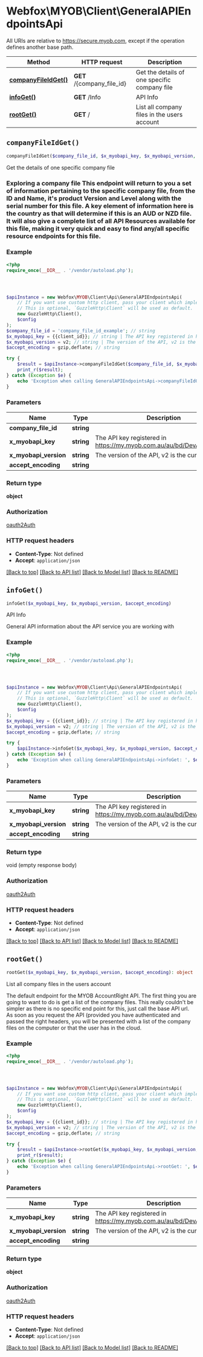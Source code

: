 # Webfox\MYOB\Client\GeneralAPIEndpointsApi

All URIs are relative to https://secure.myob.com, except if the operation defines another base path.

| Method | HTTP request | Description |
| ------------- | ------------- | ------------- |
| [**companyFileIdGet()**](GeneralAPIEndpointsApi.md#companyFileIdGet) | **GET** /{company_file_id} | Get the details of one specific company file |
| [**infoGet()**](GeneralAPIEndpointsApi.md#infoGet) | **GET** /Info | API Info |
| [**rootGet()**](GeneralAPIEndpointsApi.md#rootGet) | **GET** / | List all company files in the users account |


## `companyFileIdGet()`

```php
companyFileIdGet($company_file_id, $x_myobapi_key, $x_myobapi_version, $accept_encoding): object
```

Get the details of one specific company file

### Exploring a company file  This endpoint will return to you a set of information pertaining to the specific company file, from the ID and Name, it's product Version and Level along with the serial number for this file. A key element of information here is the **country** as that will determine if this is an AUD or NZD file.  It will also give a complete list of all API Resources available for this file, making it very quick and easy to find any/all specific resource endpoints for this file.

### Example

```php
<?php
require_once(__DIR__ . '/vendor/autoload.php');




$apiInstance = new Webfox\MYOB\Client\Api\GeneralAPIEndpointsApi(
    // If you want use custom http client, pass your client which implements `GuzzleHttp\ClientInterface`.
    // This is optional, `GuzzleHttp\Client` will be used as default.
    new GuzzleHttp\Client(),
    $config
);
$company_file_id = 'company_file_id_example'; // string
$x_myobapi_key = {{client_id}}; // string | The API key registered in https://my.myob.com.au/au/bd/DevAppList.aspx
$x_myobapi_version = v2; // string | The version of the API, v2 is the current version
$accept_encoding = gzip,deflate; // string

try {
    $result = $apiInstance->companyFileIdGet($company_file_id, $x_myobapi_key, $x_myobapi_version, $accept_encoding);
    print_r($result);
} catch (Exception $e) {
    echo 'Exception when calling GeneralAPIEndpointsApi->companyFileIdGet: ', $e->getMessage(), PHP_EOL;
}
```

### Parameters

| Name | Type | Description  | Notes |
| ------------- | ------------- | ------------- | ------------- |
| **company_file_id** | **string**|  | |
| **x_myobapi_key** | **string**| The API key registered in https://my.myob.com.au/au/bd/DevAppList.aspx | [optional] |
| **x_myobapi_version** | **string**| The version of the API, v2 is the current version | [optional] |
| **accept_encoding** | **string**|  | [optional] |

### Return type

**object**

### Authorization

[oauth2Auth](../../README.md#oauth2Auth)

### HTTP request headers

- **Content-Type**: Not defined
- **Accept**: `application/json`

[[Back to top]](#) [[Back to API list]](../../README.md#endpoints)
[[Back to Model list]](../../README.md#models)
[[Back to README]](../../README.md)

## `infoGet()`

```php
infoGet($x_myobapi_key, $x_myobapi_version, $accept_encoding)
```

API Info

General API information about the API service you are working with

### Example

```php
<?php
require_once(__DIR__ . '/vendor/autoload.php');




$apiInstance = new Webfox\MYOB\Client\Api\GeneralAPIEndpointsApi(
    // If you want use custom http client, pass your client which implements `GuzzleHttp\ClientInterface`.
    // This is optional, `GuzzleHttp\Client` will be used as default.
    new GuzzleHttp\Client(),
    $config
);
$x_myobapi_key = {{client_id}}; // string | The API key registered in https://my.myob.com.au/au/bd/DevAppList.aspx
$x_myobapi_version = v2; // string | The version of the API, v2 is the current version
$accept_encoding = gzip,deflate; // string

try {
    $apiInstance->infoGet($x_myobapi_key, $x_myobapi_version, $accept_encoding);
} catch (Exception $e) {
    echo 'Exception when calling GeneralAPIEndpointsApi->infoGet: ', $e->getMessage(), PHP_EOL;
}
```

### Parameters

| Name | Type | Description  | Notes |
| ------------- | ------------- | ------------- | ------------- |
| **x_myobapi_key** | **string**| The API key registered in https://my.myob.com.au/au/bd/DevAppList.aspx | [optional] |
| **x_myobapi_version** | **string**| The version of the API, v2 is the current version | [optional] |
| **accept_encoding** | **string**|  | [optional] |

### Return type

void (empty response body)

### Authorization

[oauth2Auth](../../README.md#oauth2Auth)

### HTTP request headers

- **Content-Type**: Not defined
- **Accept**: `application/json`

[[Back to top]](#) [[Back to API list]](../../README.md#endpoints)
[[Back to Model list]](../../README.md#models)
[[Back to README]](../../README.md)

## `rootGet()`

```php
rootGet($x_myobapi_key, $x_myobapi_version, $accept_encoding): object
```

List all company files in the users account

The default endpoint for the MYOB AccountRight API.  The first thing you are going to want to do is get a list of the company files. This really couldn't be simpler as there is no specific end point for this, just call the base API url.  As soon as you request the API (provided you have authenticated and passed the right headers, you will be presented with a list of the company files on the computer or that the user has in the cloud.

### Example

```php
<?php
require_once(__DIR__ . '/vendor/autoload.php');




$apiInstance = new Webfox\MYOB\Client\Api\GeneralAPIEndpointsApi(
    // If you want use custom http client, pass your client which implements `GuzzleHttp\ClientInterface`.
    // This is optional, `GuzzleHttp\Client` will be used as default.
    new GuzzleHttp\Client(),
    $config
);
$x_myobapi_key = {{client_id}}; // string | The API key registered in https://my.myob.com.au/au/bd/DevAppList.aspx
$x_myobapi_version = v2; // string | The version of the API, v2 is the current version
$accept_encoding = gzip,deflate; // string

try {
    $result = $apiInstance->rootGet($x_myobapi_key, $x_myobapi_version, $accept_encoding);
    print_r($result);
} catch (Exception $e) {
    echo 'Exception when calling GeneralAPIEndpointsApi->rootGet: ', $e->getMessage(), PHP_EOL;
}
```

### Parameters

| Name | Type | Description  | Notes |
| ------------- | ------------- | ------------- | ------------- |
| **x_myobapi_key** | **string**| The API key registered in https://my.myob.com.au/au/bd/DevAppList.aspx | [optional] |
| **x_myobapi_version** | **string**| The version of the API, v2 is the current version | [optional] |
| **accept_encoding** | **string**|  | [optional] |

### Return type

**object**

### Authorization

[oauth2Auth](../../README.md#oauth2Auth)

### HTTP request headers

- **Content-Type**: Not defined
- **Accept**: `application/json`

[[Back to top]](#) [[Back to API list]](../../README.md#endpoints)
[[Back to Model list]](../../README.md#models)
[[Back to README]](../../README.md)
